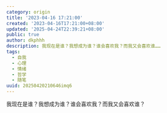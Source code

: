 ```yaml
---
category: origin
title: '2023-04-16 17:21:00'
created: '2023-04-16T17:21:00+08:00'
updated: '2025-04-24T22:39:21+08:00'
public: true
author: dkphhh
description: 我现在是谁？我想成为谁？谁会喜欢我？而我又会喜欢谁……
tags:
  - 自我
  - 心理
  - 情绪
  - 哲学
  - 随笔
uuid: 20250420210646imq6
---
```


我现在是谁？我想成为谁？谁会喜欢我？而我又会喜欢谁？
